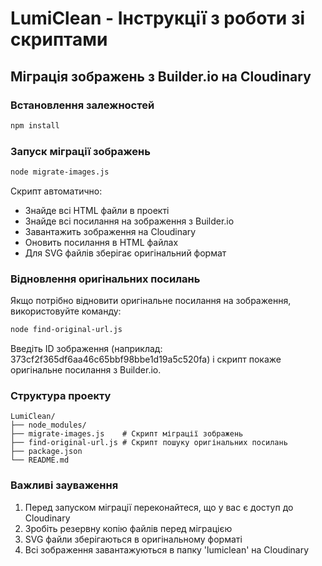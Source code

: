 # LumiClean - Інструкції з роботи зі скриптами

## Міграція зображень з Builder.io на Cloudinary

### Встановлення залежностей
```bash
npm install
```

### Запуск міграції зображень
```bash
node migrate-images.js
```

Скрипт автоматично:
- Знайде всі HTML файли в проекті
- Знайде всі посилання на зображення з Builder.io
- Завантажить зображення на Cloudinary
- Оновить посилання в HTML файлах
- Для SVG файлів зберігає оригінальний формат

### Відновлення оригінальних посилань

Якщо потрібно відновити оригінальне посилання на зображення, використовуйте команду:
```bash
node find-original-url.js
```

Введіть ID зображення (наприклад: 373cf2f365df6aa46c65bbf98bbe1d19a5c520fa) і скрипт покаже оригінальне посилання з Builder.io.

### Структура проекту
```
LumiClean/
├── node_modules/
├── migrate-images.js    # Скрипт міграції зображень
├── find-original-url.js # Скрипт пошуку оригінальних посилань
├── package.json
└── README.md
```

### Важливі зауваження
1. Перед запуском міграції переконайтеся, що у вас є доступ до Cloudinary
2. Зробіть резервну копію файлів перед міграцією
3. SVG файли зберігаються в оригінальному форматі
4. Всі зображення завантажуються в папку 'lumiclean' на Cloudinary
